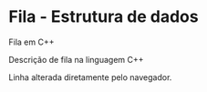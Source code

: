 # Fila - Estrutura de dados
 Fila em C++

 Descrição de fila na linguagem C++

Linha alterada diretamente pelo navegador.
